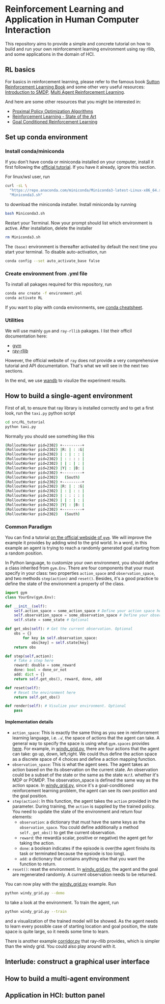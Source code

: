 # Reinforcement Learning and Application in Human Computer Interaction
This repository aims to provide a simple and concrete tutorial on how to build and run your own reinforcement learning environment using ray rllib, and some applications in the domain of HCI. 

## RL basics
For basics in reinforcement learning, please refer to the famous book 
[Sutton Reinforcement Learning Book](https://web.stanford.edu/class/psych209/Readings/SuttonBartoIPRLBook2ndEd.pdf) and some other very useful resources: [Introduction to SMDP](https://www.sciencedirect.com/science/article/pii/S0004370299000521), [Multi Agent Reinforcement Learning](https://www.dcsc.tudelft.nl/~bdeschutter/pub/rep/10_003.pdf).

And here are some other resources that you might be interested in:  
- [Proximal Policy Optimization Algorithms](https://arxiv.org/abs/1707.06347)
- [Reinforcement Learning - State of the Art](https://link.springer.com/book/10.1007/978-3-642-27645-3)
- [Goal Conditioned Reinforcement Learning](https://proceedings.neurips.cc/paper/2019/file/c8cc6e90ccbff44c9cee23611711cdc4-Paper.pdf)


## Set up conda environment
### Install conda/miniconda
If you don't have conda or miniconda installed on your computer, install it first following the [official tutorial](https://docs.conda.io/en/latest/miniconda.html). If you have it already, ignore this section.

For linux/wsl user, run 
```bash
curl -sL \
  "https://repo.anaconda.com/miniconda/Miniconda3-latest-Linux-x86_64.sh" > \
  "Miniconda3.sh"
```
to download the miniconda installer. Install miniconda by running
```bash
bash Miniconda3.sh
```
Restart your Terminal. Now your prompt should list which environment is active. After installation, delete the installer
```bash
rm Miniconda3.sh
```

The `(base)` environment is thereafter activated by default the next time you start your terminal. To disable auto-activation, run
```bash
conda config --set auto_activate_base false
```

### Create environment from .yml file
To install all pakages required for this repository, run
```bash
conda env create -f environment.yml
conda activate RL
```
If you want to play with conda environments, see [conda cheatsheet](https://docs.conda.io/projects/conda/en/4.6.0/_downloads/52a95608c49671267e40c689e0bc00ca/conda-cheatsheet.pdf).

### Utilities
We will use mainly `gym` and `ray-rllib` pakages. I list their officil documentation here:
- [gym](https://www.gymlibrary.ml/)
- [ray-rllib](https://docs.ray.io/en/releases-1.11.0/rllib/index.html)

However, the official website of `ray` does not provide a very comprehensive tutorial and API documentation. That's what we will see in the next two sections.

In the end, we use [wandb](https://wandb.ai/site) to visulize the experiment results.

## How to build a single-agent environment
First of all, to ensure that ray library is installed correctly and to get a first look, run the `taxi.py` python script
```bash
cd src/RL_tutorial
python taxi.py
```
Normally you should see something like this
```bash
(RolloutWorker pid=2302) +---------+
(RolloutWorker pid=2302) |R: | : :G|
(RolloutWorker pid=2302) | : | : : |
(RolloutWorker pid=2302) | : : : : |
(RolloutWorker pid=2302) | | : | : |
(RolloutWorker pid=2302) |Y| : |B: |
(RolloutWorker pid=2302) +---------+
(RolloutWorker pid=2302)   (South)
(RolloutWorker pid=2302) +---------+
(RolloutWorker pid=2302) |R: | : :G|
(RolloutWorker pid=2302) | : | : : |
(RolloutWorker pid=2302) | : : : : |
(RolloutWorker pid=2302) | | : | : |
(RolloutWorker pid=2302) |Y| : |B: |
(RolloutWorker pid=2302) +---------+
(RolloutWorker pid=2302)   (South)
```
### Common Paradigm
<!-- We all know that a reinforcement learning problem is mainly composed of **state**, **action**, **reward**, **policy**. An agent takes an action against the current state following a policy and then the state transits into another state.  -->
You can find a tutorial [on the official webside of `gym`](https://www.gymlibrary.ml/content/environment_creation/). We will improve the example it provides by adding wind to the grid world. In a word, in this example an agent is trying to reach a randomly generated goal starting from a random position. 

In Python language, to customize your own environment, you should define a class inherited from `gym.Env`. There are four components that your must specify in your class: two properties `action_space` and `observation_space`, and two methods `step(action)` and `reset()`. Besides, it's a good practice to define the state of the environment a property of the class. 
```python
import gym
class YourEnv(gym.Env):

def __init__(self):
    self.action_space = some_action_space # Define your action space here
    self.observation_space = some_observation_space # Define your observation space here
    self.state = some_state # Optional

def get_obs(self): # Get the current observation. Optional
    obs = {}
        for key in self.observation_space:
            obs[key] = self.state[key]
    return obs

def step(self,action):
    # Take a step here
    reward: double = some_reward
    done: bool = done_or_not
    add: dict = {}
    return self.get_obs(), reward, done, add

def reset(self):
    # Reset the environment here
    return self.get_obs()

def render(self): # Visulize your environment. Optional
    pass
```
#### Implementation details
- `action_space`: This is exactly the same thing as you see in reinforcement learning language, i.e. $\mathcal{A}$, the space of actions that the agent can take. A general way to specify the space is using what `gym.spaces` provides [here](https://www.gymlibrary.ml/content/spaces/). For example, in [windy_grid.py](src/RL_tutorial/windy_grid.py), there are four actions that the agent can take: go up, down, left,right. We could thus define the action space as a discrete space of 4 choices and define a action mapping function. 
- `observation_space`: This is what the agent sees. The agent takes an action based on the its observation on the current state. An observation could be a subset of the state or the same as the state w.r.t. whether it's MDP or POMDP. The observation_space is defined the same way as the action space. In [windy_grid.py](src/RL_tutorial/windy_grid.py), since it's a goal-conditioned reinforcement learning problem, the agent can see its own position and the goal position. 
- `step(action)`: In this function, the agent takes the `action` provided in the parameter. During training, the `action` is supplied by the trained policy. You need to update the state of the environment and return four elements:
    - `observation`: a dictionary that must have the same keys as the `observation_space`. You could define additionally a method `self._get_obs()` to get the current observation.
    - `reward`: the reward(a scalar, positive or negative) the agent get for taking the action.
    - `done`: a boolean indicates if the episode is over(the agent finishs its task or terminated because the epsiode is too long).
    - `add`: a dictionary that contains anything else that you want the function to return.
- `reset()`: reset the environment. In [windy_grid.py](src/RL_tutorial/windy_grid.py), the agent and the goal are regenerated randomly. A current observation needs to be returned.

You can now play with the [windy_grid.py](src/RL_tutorial/windy_grid.py) example. Run
```bash
python windy_grid.py --demo
```
to take a look at the environment. To train the agent, run 
```bash
python windy_grid.py --train
```
and a visualization of the trained model will be showed. As the agent needs to learn every possible case of starting location and goal position, the state space is quite large, so it needs some time to learn. 

There is another example [corridor.py](src/RL_tutorial/corridor.py) that ray-rllib provides, which is simpler than the windy grid. You could also play around with it. 

## Interlude: construct a graphical user interface

## How to build a multi-agent environment

## Application in HCI: button panel